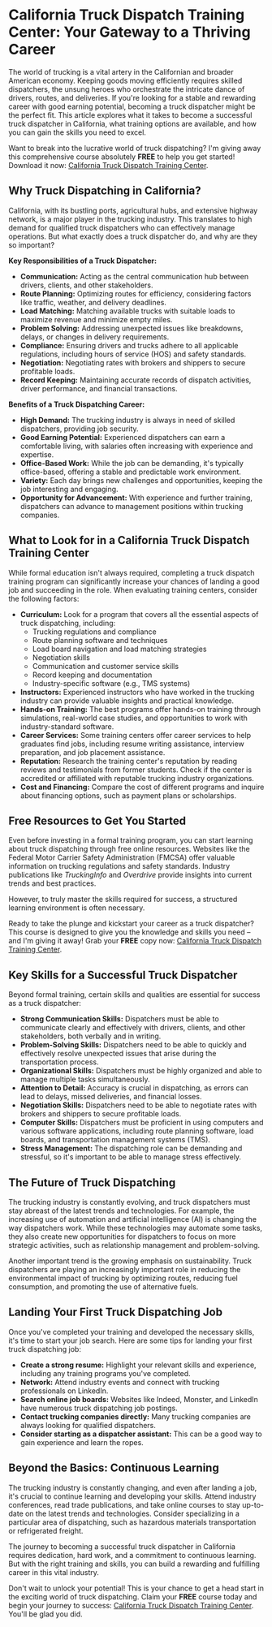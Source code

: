# California Truck Dispatch Training Center: Your Gateway to a Thriving Career

The world of trucking is a vital artery in the Californian and broader American economy. Keeping goods moving efficiently requires skilled dispatchers, the unsung heroes who orchestrate the intricate dance of drivers, routes, and deliveries. If you're looking for a stable and rewarding career with good earning potential, becoming a truck dispatcher might be the perfect fit. This article explores what it takes to become a successful truck dispatcher in California, what training options are available, and how you can gain the skills you need to excel.

Want to break into the lucrative world of truck dispatching? I'm giving away this comprehensive course absolutely **FREE** to help you get started! Download it now: [California Truck Dispatch Training Center](https://udemywork.com/california-truck-dispatch-training-center).

## Why Truck Dispatching in California?

California, with its bustling ports, agricultural hubs, and extensive highway network, is a major player in the trucking industry. This translates to high demand for qualified truck dispatchers who can effectively manage operations. But what exactly does a truck dispatcher do, and why are they so important?

**Key Responsibilities of a Truck Dispatcher:**

*   **Communication:** Acting as the central communication hub between drivers, clients, and other stakeholders.
*   **Route Planning:** Optimizing routes for efficiency, considering factors like traffic, weather, and delivery deadlines.
*   **Load Matching:** Matching available trucks with suitable loads to maximize revenue and minimize empty miles.
*   **Problem Solving:** Addressing unexpected issues like breakdowns, delays, or changes in delivery requirements.
*   **Compliance:** Ensuring drivers and trucks adhere to all applicable regulations, including hours of service (HOS) and safety standards.
*   **Negotiation:** Negotiating rates with brokers and shippers to secure profitable loads.
*   **Record Keeping:** Maintaining accurate records of dispatch activities, driver performance, and financial transactions.

**Benefits of a Truck Dispatching Career:**

*   **High Demand:** The trucking industry is always in need of skilled dispatchers, providing job security.
*   **Good Earning Potential:** Experienced dispatchers can earn a comfortable living, with salaries often increasing with experience and expertise.
*   **Office-Based Work:** While the job can be demanding, it's typically office-based, offering a stable and predictable work environment.
*   **Variety:** Each day brings new challenges and opportunities, keeping the job interesting and engaging.
*   **Opportunity for Advancement:** With experience and further training, dispatchers can advance to management positions within trucking companies.

## What to Look for in a California Truck Dispatch Training Center

While formal education isn't always required, completing a truck dispatch training program can significantly increase your chances of landing a good job and succeeding in the role. When evaluating training centers, consider the following factors:

*   **Curriculum:** Look for a program that covers all the essential aspects of truck dispatching, including:
    *   Trucking regulations and compliance
    *   Route planning software and techniques
    *   Load board navigation and load matching strategies
    *   Negotiation skills
    *   Communication and customer service skills
    *   Record keeping and documentation
    *   Industry-specific software (e.g., TMS systems)
*   **Instructors:** Experienced instructors who have worked in the trucking industry can provide valuable insights and practical knowledge.
*   **Hands-on Training:** The best programs offer hands-on training through simulations, real-world case studies, and opportunities to work with industry-standard software.
*   **Career Services:** Some training centers offer career services to help graduates find jobs, including resume writing assistance, interview preparation, and job placement assistance.
*   **Reputation:** Research the training center's reputation by reading reviews and testimonials from former students. Check if the center is accredited or affiliated with reputable trucking industry organizations.
*   **Cost and Financing:** Compare the cost of different programs and inquire about financing options, such as payment plans or scholarships.

## Free Resources to Get You Started

Even before investing in a formal training program, you can start learning about truck dispatching through free online resources. Websites like the Federal Motor Carrier Safety Administration (FMCSA) offer valuable information on trucking regulations and safety standards. Industry publications like *TruckingInfo* and *Overdrive* provide insights into current trends and best practices.

However, to truly master the skills required for success, a structured learning environment is often necessary.

Ready to take the plunge and kickstart your career as a truck dispatcher? This course is designed to give you the knowledge and skills you need – and I'm giving it away! Grab your **FREE** copy now: [California Truck Dispatch Training Center](https://udemywork.com/california-truck-dispatch-training-center).

## Key Skills for a Successful Truck Dispatcher

Beyond formal training, certain skills and qualities are essential for success as a truck dispatcher:

*   **Strong Communication Skills:** Dispatchers must be able to communicate clearly and effectively with drivers, clients, and other stakeholders, both verbally and in writing.
*   **Problem-Solving Skills:** Dispatchers need to be able to quickly and effectively resolve unexpected issues that arise during the transportation process.
*   **Organizational Skills:** Dispatchers must be highly organized and able to manage multiple tasks simultaneously.
*   **Attention to Detail:** Accuracy is crucial in dispatching, as errors can lead to delays, missed deliveries, and financial losses.
*   **Negotiation Skills:** Dispatchers need to be able to negotiate rates with brokers and shippers to secure profitable loads.
*   **Computer Skills:** Dispatchers must be proficient in using computers and various software applications, including route planning software, load boards, and transportation management systems (TMS).
*   **Stress Management:** The dispatching role can be demanding and stressful, so it's important to be able to manage stress effectively.

## The Future of Truck Dispatching

The trucking industry is constantly evolving, and truck dispatchers must stay abreast of the latest trends and technologies. For example, the increasing use of automation and artificial intelligence (AI) is changing the way dispatchers work. While these technologies may automate some tasks, they also create new opportunities for dispatchers to focus on more strategic activities, such as relationship management and problem-solving.

Another important trend is the growing emphasis on sustainability. Truck dispatchers are playing an increasingly important role in reducing the environmental impact of trucking by optimizing routes, reducing fuel consumption, and promoting the use of alternative fuels.

## Landing Your First Truck Dispatching Job

Once you've completed your training and developed the necessary skills, it's time to start your job search. Here are some tips for landing your first truck dispatching job:

*   **Create a strong resume:** Highlight your relevant skills and experience, including any training programs you've completed.
*   **Network:** Attend industry events and connect with trucking professionals on LinkedIn.
*   **Search online job boards:** Websites like Indeed, Monster, and LinkedIn have numerous truck dispatching job postings.
*   **Contact trucking companies directly:** Many trucking companies are always looking for qualified dispatchers.
*   **Consider starting as a dispatcher assistant:** This can be a good way to gain experience and learn the ropes.

## Beyond the Basics: Continuous Learning

The trucking industry is constantly changing, and even after landing a job, it's crucial to continue learning and developing your skills. Attend industry conferences, read trade publications, and take online courses to stay up-to-date on the latest trends and technologies. Consider specializing in a particular area of dispatching, such as hazardous materials transportation or refrigerated freight.

The journey to becoming a successful truck dispatcher in California requires dedication, hard work, and a commitment to continuous learning. But with the right training and skills, you can build a rewarding and fulfilling career in this vital industry.

Don't wait to unlock your potential! This is your chance to get a head start in the exciting world of truck dispatching. Claim your **FREE** course today and begin your journey to success: [California Truck Dispatch Training Center](https://udemywork.com/california-truck-dispatch-training-center). You'll be glad you did.
